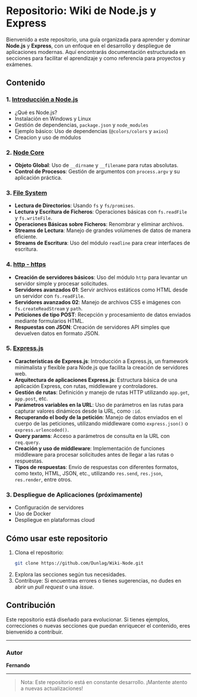 # Repositorio: Wiki de Node.js y Express

Bienvenido a este repositorio, una guía organizada para aprender y dominar **Node.js** y **Express**, con un enfoque en el desarrollo y despliegue de aplicaciones modernas. Aquí encontrarás documentación estructurada en secciones para facilitar el aprendizaje y como referencia para proyectos y exámenes.

## Contenido

### 1. [Introducción a Node.js](introduccion-nodejs.md)
- ¿Qué es Node.js?
- Instalación en Windows y Linux
- Gestión de dependencias, `package.json` y `node_modules`
- Ejemplo básico: Uso de dependencias (`@colors/colors` y `axios`)
- Creacion y uso de módulos

### 2. [Node Core](node-core.md)
- **Objeto Global**: Uso de `__dirname` y `__filename` para rutas absolutas.
- **Control de Procesos**: Gestión de argumentos con `process.argv` y su aplicación práctica.

### 3. [File System](file-system.md)
- **Lectura de Directorios**: Usando `fs` y `fs/promises`.
- **Lectura y Escritura de Ficheros**: Operaciones básicas con `fs.readFile` y `fs.writeFile`.
- **Operaciones Básicas sobre Ficheros**: Renombrar y eliminar archivos.
- **Streams de Lectura**: Manejo de grandes volúmenes de datos de manera eficiente.
- **Streams de Escritura**: Uso del módulo `readline` para crear interfaces de escritura.

### 4. [http - https](http-https.md)
- **Creación de servidores básicos**: Uso del módulo `http` para levantar un servidor simple y procesar solicitudes.
- **Servidores avanzados 01**: Servir archivos estáticos como HTML desde un servidor con `fs.readFile`.
- **Servidores avanzados 02**: Manejo de archivos CSS e imágenes con `fs.createReadStream` y `path`.
- **Peticiones de tipo POST**: Recepción y procesamiento de datos enviados mediante formularios HTML.
- **Respuestas con JSON**: Creación de servidores API simples que devuelven datos en formato JSON.


### 5. [Express.js](express.md)
- **Características de Express.js**: Introducción a Express.js, un framework minimalista y flexible para Node.js que facilita la creación de servidores web.
- **Arquitectura de aplicaciones Express.js**: Estructura básica de una aplicación Express, con rutas, middleware y controladores.
- **Gestión de rutas**: Definición y manejo de rutas HTTP utilizando `app.get`, `app.post`, etc.
- **Parámetros variables en la URL**: Uso de parámetros en las rutas para capturar valores dinámicos desde la URL, como `:id`.
- **Recuperando el body de la petición**: Manejo de datos enviados en el cuerpo de las peticiones, utilizando middleware como `express.json()` o `express.urlencoded()`.
- **Query params**: Acceso a parámetros de consulta en la URL con `req.query`.
- **Creación y uso de middleware**: Implementación de funciones middleware para procesar solicitudes antes de llegar a las rutas o respuestas.
- **Tipos de respuestas**: Envío de respuestas con diferentes formatos, como texto, HTML, JSON, etc., utilizando `res.send`, `res.json`, `res.render`, entre otros.


### 3. Despliegue de Aplicaciones (próximamente)
- Configuración de servidores
- Uso de Docker
- Despliegue en plataformas cloud

## Cómo usar este repositorio
1. Clona el repositorio:
   ```bash
   git clone https://github.com/Dunlag/Wiki-Node.git
   ```
2. Explora las secciones según tus necesidades.
3. Contribuye: Si encuentras errores o tienes sugerencias, no dudes en abrir un *pull request* o una *issue*.

## Contribución
Este repositorio está diseñado para evolucionar. Si tienes ejemplos, correcciones o nuevas secciones que puedan enriquecer el contenido, eres bienvenido a contribuir.

---

### Autor
**Fernando**  

---

> Nota: Este repositorio está en constante desarrollo. ¡Mantente atento a nuevas actualizaciones!

